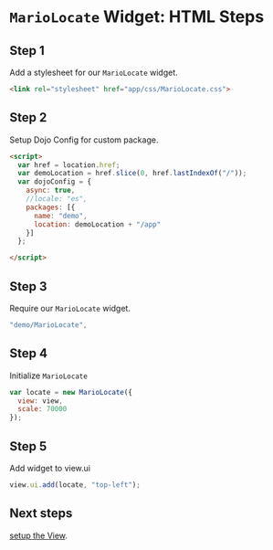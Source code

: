 # `MarioLocate` Widget: HTML Steps

## Step 1

Add a stylesheet for our `MarioLocate` widget.

```html
<link rel="stylesheet" href="app/css/MarioLocate.css">
```

## Step 2

Setup Dojo Config for custom package.

```html
<script>
  var href = location.href;
  var demoLocation = href.slice(0, href.lastIndexOf("/"));
  var dojoConfig = {
    async: true,
    //locale: "es",
    packages: [{
      name: "demo",
      location: demoLocation + "/app"
    }]
  };

</script>
```

## Step 3

Require our `MarioLocate` widget.

```js
"demo/MarioLocate",
```

## Step 4

Initialize `MarioLocate`

```js
var locate = new MarioLocate({
  view: view,
  scale: 70000
});
```

## Step 5

Add widget to view.ui

```js
view.ui.add(locate, "top-left");
```

## Next steps

[setup the View](2.view.md).
